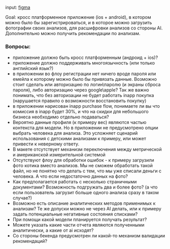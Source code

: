 input: [figma](https://www.figma.com/design/yK0GoBZYsNcRYHuPGPrwZL/Health-Track)

Goal: кросс платформенное приложение (ios + android), в котором можно было бы зарегистрироваться, и в которое можно загрузить фотографии своих анализов, для расшифровки анализов со стороны AI. Дополнительно можно получить рекомендации по анализам.

### Вопросы:
- приложение должно быть кросс платформенным (андроид + ios)?
- приложение должно поддерживать многоязычность (или только английский язык?)
- в приложении во флоу регистрации нет ничего вроде пароля или емейла к которому можно было бы привязать данные. Возможно стоит сделать или авторизацию по логин\паролю (и экраны сброса пароля), либо авторизацию через google\apple? Так же важно понимать, что без авторизации не будет работать inapp покупка (нарушается правило о возможности восстановить покупку)
- в приложении нарисован inapp purchase flow, понимаете ли вы что комиссия в inapp будет 30%, и что на скидки для небольшого бизнеса необходимо отдельно подаваться?
- Вероятно данные профиля (к примеру вес) являются частью контекста для модели. Но в приложении не предусмотрено опции выбрать человека для анализа. Это усложняет сценарий использования с детскими анализами к примеру, или может привести к неверному ответу.
- В макете отсутствует механизм переключения между метрической и американской измерительной системой
- Отсутствуют флоу для обработки ошибок - к примеру загрузили фото котика вместо анализов. Мы не сможем обработать такой файл, но не понятно что делать с тем, что мы уже списали деньги с человека. А что если недостаточно данных на фото?
- Как предполагается работать с несколько страничными документами? Возможность подгружать два и более фото? (а что если пользователь загрузит больше одного анализа сразу в таком случае?)
- Возможно есть описание аналитических методов применимых к анализам? Те же допуски можно не через AI делать, или к примеру задать потенциальные негативные состояния списками?
- При помощи какой модели планируется получать результат?
- Можете указать какие части отчета являются полученными аналитически, а какие от ai исходят?
- Со стороны бекенда предусмотрен ли какой-то механизм валидации рекомендаций?